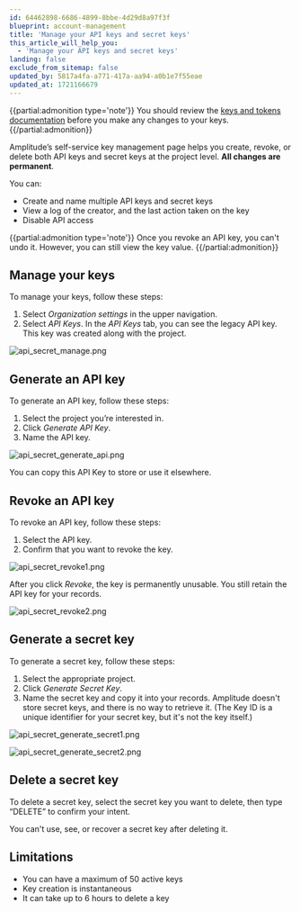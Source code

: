 ```yaml
---
id: 64462898-6686-4899-8bbe-4d29d8a97f3f
blueprint: account-management
title: 'Manage your API keys and secret keys'
this_article_will_help_you:
  - 'Manage your API keys and secret keys'
landing: false
exclude_from_sitemap: false
updated_by: 5817a4fa-a771-417a-aa94-a0b1e7f55eae
updated_at: 1721166679
---
```

{{partial:admonition type='note'}}
You should review the [keys and tokens documentation](https://amplitude.com/docs/apis/keys-and-tokens) before you make any changes to your keys.
{{/partial:admonition}}

Amplitude’s self-service key management page helps you create, revoke, or delete both API keys and secret keys at the project level. **All changes are permanent**.

You can: 
* Create and name multiple API keys and secret keys
* View a log of the creator, and the last action taken on the key
* Disable API access

{{partial:admonition type='note'}}
Once you revoke an API key, you can't undo it. However, you can still view the key value.  {{/partial:admonition}}

## Manage your keys

To manage your keys, follow these steps:

1. Select *Organization settings* in the upper navigation.
2. Select *API Keys*. In the *API Keys* tab, you can see the legacy API key. This key was created along with the project.

![api_secret_manage.png](/docs/output/img/account-management/api_secret_manage.png)

## Generate an API key 

To generate an API key, follow these steps:

1. Select the project you’re interested in. 
2. Click *Generate API Key*.
3. Name the API key.

![api_secret_generate_api.png](/docs/output/img/account-management/api_secret_generate_api.png)

You can copy this API Key to store or use it elsewhere.

## Revoke an API key 

To revoke an API key, follow these steps:

1. Select the API key. 
2. Confirm that you want to revoke the key.

![api_secret_revoke1.png](/docs/output/img/account-management/api_secret_revoke1.png)

After you click *Revoke*, the key is permanently unusable. You still retain the API key for your records.

![ api_secret_revoke2.png](/docs/output/img/account-management/api_secret_revoke2.png)

## Generate a secret key 

To generate a secret key, follow these steps:

1. Select the appropriate project. 
2. Click *Generate Secret Key*.
3. Name the secret key and copy it into your records. Amplitude doesn't store secret keys, and there is no way to retrieve it. (The Key ID is a unique identifier for your secret key, but it's not the key itself.)

![api_secret_generate_secret1.png](/docs/output/img/account-management/api_secret_generate_secret1.png)

![api_secret_generate_secret2.png](/docs/output/img/account-management/api_secret_generate_secret2.png)

## Delete a secret key 

To delete a secret key, select the secret key you want to delete, then type “DELETE” to confirm your intent.

You can't use, see, or recover a secret key after deleting it.

## Limitations

* You can have a maximum of 50 active keys 
* Key creation is instantaneous 
* It can take up to 6 hours to delete a key